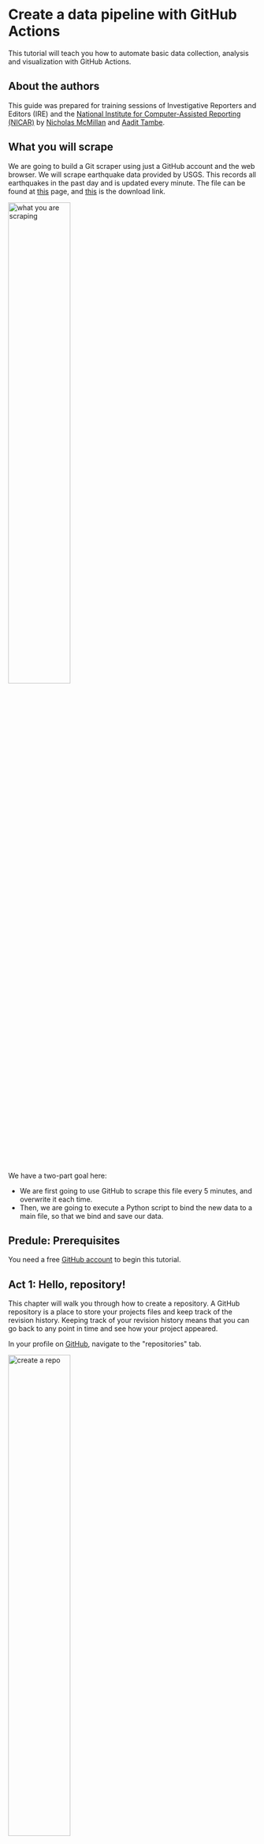 <!-- % GitHub Actions Data Pipeline documentation master file, created by
% sphinx-quickstart on Mon Feb 28 18:59:11 2022.
% You can adapt this file completely to your liking, but it should at least
% contain the root `toctree` directive.
 -->
# Create a data pipeline with GitHub Actions

This tutorial will teach you how to automate basic data collection, analysis and visualization with GitHub Actions.

## About the authors

This guide was prepared for training sessions of Investigative Reporters and Editors (IRE) and the [National Institute for Computer-Assisted Reporting (NICAR)](https://www.ire.org/training/conferences/nicar-2022/) by [Nicholas McMillan](https://www.nickmcmillan.com/) and [Aadit Tambe](https://aadittambe.com/).

## What you will scrape
We are going to build a Git scraper using just a GitHub account and the web browser. We will scrape earthquake data provided by USGS. This records all earthquakes in the past day and is updated every minute. The file can be found at [this](https://earthquake.usgs.gov/earthquakes/feed/v1.0/csv.php) page, and [this](https://earthquake.usgs.gov/earthquakes/feed/v1.0/summary/all_day.csv) is the download link.

<img src="./_static/image2.png" alt="what you are scraping" style="width: 50%"/>

We have a two-part goal here:
- We are first going to use GitHub to scrape this file every 5 minutes, and overwrite it each time. 
- Then, we are going to execute a Python script to bind the new data to a main file, so that we bind and save our data. 

## Predule: Prerequisites

You need a free [GitHub account](https://github.com/) to begin this tutorial.

## Act 1: Hello, repository!

This chapter will walk you through how to create a repository. A GitHub repository is a place to store your projects files and keep track of the revision history. Keeping track of your revision history means that you can go back to any point in time and see how your project appeared. 

In your profile on [GitHub](https://github.com/), navigate to the "repositories" tab.

<img src="./_static/image1.png" alt="create a repo" style="width: 50%"/>

Click the green "new" button.

Create a repository name, use dashes instead of spaces.

<img src="./_static/image2.png" alt="create a repo" style="width: 50%"/>

Select public repository, meaning other people who visit your profile can see it. 

Select “Add a README FILE”: this will be a markdown file where you can write a description for your project.

Select “Add .gitignore”: this is a file where you can tell Git what files to track changes of. For example, it’s best practice to not commit API passwords.

For the .gitignore template, choose Python. This will populate the .gitignore file with common files associated with Python projects that don’t need to be committed to Git history. 

## Act 2: Create an Actions workflow

This chapter will walk you through how to create a GitHub Action that executes a script to fetch data on a schedule.

### 2.1. Create an Action file

In your repository, click on the “Actions” tab.

<img src="./_static/image3.png" alt="create a repo" style="width: 50%"/>

Once you’re in the “Actions” tab, click on “set up a workflow yourself.”

<img src="./_static/image4.png" alt="create a repo" style="width: 50%"/>

You will be directed to a YAML file, with a screen that looks like this: 

<img src="./_static/image5.png" alt="create a repo" style="width: 50%"/>

### 2.2. Write the workflow

In this file, we will write step-by-step instructions for GitHub to execute commands. GitHub Actions uses [YAML](https://en.wikipedia.org/wiki/YAML) syntax to define the workflow. Delete everything in the file, and paste the text from here into the file.

```yaml
name: Scrape latest data
on:
  push:
  workflow_dispatch:
  schedule:
    - cron:  '*/10 * * * *'
jobs:
  scrape:
    runs-on: ubuntu-latest
    steps:
    - name: Check out this repo
      uses: actions/checkout@v2
      with:
        fetch-depth: 0
    - name: Fetch latest data
      run: |-
        cURL "https://earthquake.usgs.gov/earthquakes/feed/v1.0/summary/2.5_day.geojson" | jq > usgs.json
    - name: Commit and push if it changed
      run: |-
        git config user.name "Automated"
        git config user.email "actions@users.noreply.github.com"
        git add -A
        timestamp=$(date -u)
        git commit -m "Latest data: ${timestamp}" || exit 0
        git push
```

### 2.3. Understand the Action

GitHub calls this a “workflow.” It is a set of instructions written in a language called YAML that tells GitHub which commands to execute. 

The `name` keyword denotes an optional name given to the workflow. 

The `on` keyword specifies the trigger for this workflow — it’s currently set to run based on a cron trigger every time you “push” code to the repository, or when you click a manual button, denoted by “workflow_dispatch.”

The `jobs` keyword groups together all the commands that the Action will execute. We have called our “job” `scrape`.
The `runs-on` keyword configures the job to run on the latest version of an Ubuntu Linux runner. This means that the job will execute on a fresh virtual machine hosted by GitHub. 

The `name` keyword lets you give an optional name to the step.

The `uses` keyword specifies that this step will run v2 of the actions/checkout action. This is an action that checks out our repository onto the runner, allowing us to run scripts or other actions against your code (such as build and test tools).

The `run` keyword tells the job to execute a command on the runner. In this `run`, the Action will download that earthquake file using the cURL tool, then pipe it through jq in order to pretty-print the JSON - this makes for a more useful display of file differences.

Then, we commit the results to our repository and push them, in the next step.

### 2.4. Save the file

Save this file ... and you’re done! You’ve written a scraper that runs automatically every 10 minutes. 

<img src="./_static/image6.png" alt="create a repo" style="width: 50%"/>


### 2.5. Watch the Action run and log results in the repository

tktktktktktktktk

## Act 3: Hello, analysis!

This step will walk you through automating basic analysis using a Python notebook that's connected to GitHub Actions.

### 3.1. Create notebook

Open up the google collab notebook [here]().

First push `File` and then `Save a copy in Github`.

<img src="./_static/image7.png" alt="create a repo" style="width: 50%"/>

Choose the appropriate repository to commit the file to and then push `OK`.

<img src="./_static/image8.png" alt="create a repo" style="width: 50%"/>


### 3.2. View the notebook commited to your repository

Now, whenever you need to edit this Collab notebook, you can push the `Open in Collab` badge.

<img src="./_static/image9.png" alt="create a repo" style="width: 50%"/>

### 3.3. Connect scraped data to notebook

Connect the data scraped in your repository to the Colab notebook.

In your repository, click on the `usgs.json` file.

<img src="./_static/image10.png" alt="create a repo" style="width: 50%"/>

Then, click the three dots and then `View raw`.

<img src="./_static/image11.png" alt="create a repo" style="width: 50%"/>

This URL points to the raw json data. Copy the URL and paste it in the `URL` variable in the notebook

<img src="./_static/image12.png" alt="create a repo" style="width: 50%"/>

tktk

<img src="./_static/image13.png" alt="create a repo" style="width: 50%"/>


```
  display: block;
  margin-left: auto;
  margin-right: auto;
  width: 50%;
```

Now we need to commit our analysis notebook to our GitHub, repeat step 4.1


```{warning}
this library is under development.

```
Some text 


an `inline` code block

## here's a code block


![goooooogle](./_static/google.png)

```python
for i in myList:
    print(i)
```

## and this is another h2 heading

some more text 

```{toctree}
:caption: 'Contents:'
:maxdepth: 2

usage
```


